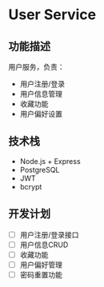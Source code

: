 # User Service

## 功能描述

用户服务，负责：
- 用户注册/登录
- 用户信息管理
- 收藏功能
- 用户偏好设置

## 技术栈

- Node.js + Express
- PostgreSQL
- JWT
- bcrypt

## 开发计划

- [ ] 用户注册/登录接口
- [ ] 用户信息CRUD
- [ ] 收藏功能
- [ ] 用户偏好管理
- [ ] 密码重置功能 